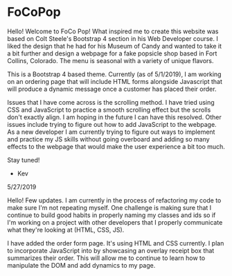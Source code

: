 # FoCoPop

Hello! Welcome to FoCo Pop! What inspired me to create this website was based on Colt Steele's Bootstrap 4 section in his Web Developer course. I liked the design that he had for his Museum of Candy and wanted to take it a bit further and design a webpage for a fake popsicle shop based in Fort Collins, Colorado. The menu is seasonal with a variety of unique flavors. 

This is a Bootstrap 4 based theme. Currently (as of 5/1/2019), I am working on an ordering page that will include HTML forms alongside Javascript that will produce a dynamic message once a customer has placed their order. 

Issues that I have come across is the scrolling method. I have tried using CSS and JavaScript to practice a smooth scrolling effect but the scrolls don't exactly align. I am hoping in the future I can have this resolved. Other issues include trying to figure out how to add JavaScript to the webpage. As a new developer I am currently trying to figure out ways to implement and practice my JS skills without going overboard and adding so many effects to the webpage that would make the user experience a bit too much. 

Stay tuned!

- Kev

5/27/2019

Hello! Few updates. I am currently in the process of refactoring my code to make sure I'm not repeating myself. One challenge is making sure that I continue to build good habits in properly naming my classes and ids so if I'm working on a project with other developers that I properly communicate what they're looking at (HTML, CSS, JS). 

I have added the order form page. It's using HTML and CSS currently. I plan to incorporate JavaScript into by showcasing an overlay receipt box that summarizes their order. This will allow me to continue to learn how to manipulate the DOM and add dynamics to my page. 
